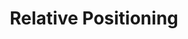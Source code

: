 ---
tag: g091
codes:
- G91
title: Relative Positioning
long:
- Set relative position mode. In this mode all coordinates are interpreted as relative
  to the last position. This includes the extruder position unless overridden by [`M82`](/docs/gcode/M082.html).
notes: 
parameters: 
example: 
examples: 
---